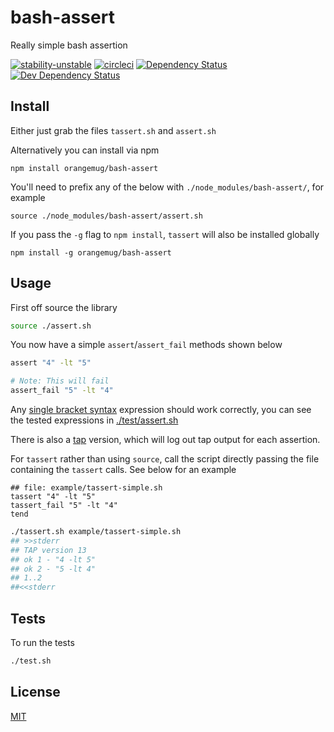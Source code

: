# bash-assert
Really simple bash assertion

[![stability-unstable](https://img.shields.io/badge/stability-unstable-yellow.svg)][stability]
[![circleci](https://circleci.com/gh/orangemug/bash-assert.png?style=shield)][circleci]
[![Dependency Status](https://david-dm.org/orangemug/bash-assert.svg)][dm-prod]
[![Dev Dependency Status](https://david-dm.org/orangemug/bash-assert/dev-status.svg)][dm-dev]

[stability]: https://github.com/orangemug/stability-badges#unstable
[circleci]:  https://circleci.com/gh/orangemug/bash-assert
[dm-prod]:   https://david-dm.org/orangemug/bash-assert
[dm-dev]:    https://david-dm.org/orangemug/bash-assert#info=devDependencies


## Install
Either just grab the files `tassert.sh` and `assert.sh`

Alternatively you can install via npm

    npm install orangemug/bash-assert

You'll need to prefix any of the below with `./node_modules/bash-assert/`, for example

    source ./node_modules/bash-assert/assert.sh

If you pass the `-g` flag to `npm install`, `tassert` will also be installed globally

    npm install -g orangemug/bash-assert



## Usage
First off source the library

```bash
source ./assert.sh
```

You now have a simple `assert`/`assert_fail` methods shown below

```bash
assert "4" -lt "5"

# Note: This will fail
assert_fail "5" -lt "4"
```

Any [single bracket syntax](https://linuxacademy.com/blog/linux/conditions-in-bash-scripting-if-statements#single-bracket-syntax) expression should work correctly, you can see the tested expressions in [./test/assert.sh](test/assert.sh)

There is also a [tap](https://testanything.org/tap-version-13-specification.html) version, which will log out tap output for each assertion.

For `tassert` rather than using `source`, call the script directly passing the file containing the `tassert` calls. See below for an example

```text
## file: example/tassert-simple.sh
tassert "4" -lt "5"
tassert_fail "5" -lt "4"
tend
```

```bash
./tassert.sh example/tassert-simple.sh
## >>stderr
## TAP version 13
## ok 1 - "4 -lt 5"
## ok 2 - "5 -lt 4"
## 1..2
##<<stderr
```


## Tests
To run the tests

```bash
./test.sh
```


## License
[MIT](LICENSE)
